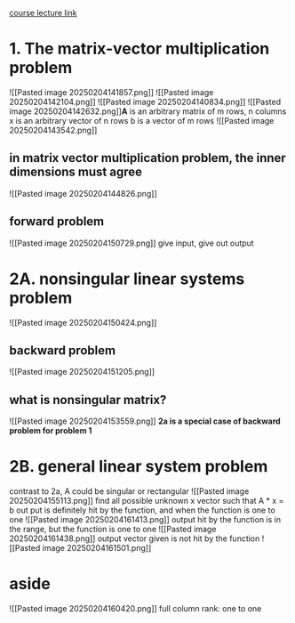 [course lecture link](https://www.youtube.com/playlist?list=PLSt7rwoPGTy10qdPeuqzC-qn5zeHCYoSf)
# 1. The matrix-vector multiplication problem
![[Pasted image 20250204141857.png]]
![[Pasted image 20250204142104.png]]
![[Pasted image 20250204140834.png]]
![[Pasted image 20250204142632.png]]**A** is an arbitrary matrix of m rows, n columns
x is an arbitrary vector of n rows
b is a vector of m rows
![[Pasted image 20250204143542.png]]
## in matrix vector multiplication problem, the inner dimensions must agree
![[Pasted image 20250204144826.png]]

## forward problem
![[Pasted image 20250204150729.png]]
give input, give out output

# 2A. nonsingular linear systems problem
![[Pasted image 20250204150424.png]]
## backward problem
![[Pasted image 20250204151205.png]]
## what is nonsingular matrix?
![[Pasted image 20250204153559.png]]
**2a is a special case of backward problem for problem 1**

# 2B. general linear system problem
contrast to 2a, A could be singular or rectangular
![[Pasted image 20250204155113.png]]
find all possible unknown x vector such that A \* x = b
out put is definitely hit by the function, and when the function is one to one
![[Pasted image 20250204161413.png]]
output hit by the function is in the range, but the function is one to one
![[Pasted image 20250204161438.png]]
output vector given is not hit by the function
![[Pasted image 20250204161501.png]]
## 

# aside
![[Pasted image 20250204160420.png]]
full column rank: one to one